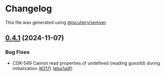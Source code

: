 # Changelog

This file was generated using [@jscutlery/semver](https://github.com/jscutlery/semver).

## [0.4.1](https://github.com/Sitecore-PD/sitecore.cloudsdk.js/compare/core-0.4.0...core-0.4.1) (2024-11-07)

### Bug Fixes

- CDK-549 Cannot read properties of undefined (reading guestId) during initialization ([#317](https://github.com/Sitecore-PD/sitecore.cloudsdk.js/issues/317)) ([eba7adf](https://github.com/Sitecore-PD/sitecore.cloudsdk.js/commit/eba7adfb5b400d474fbe432c660cafbd02c575d7))
